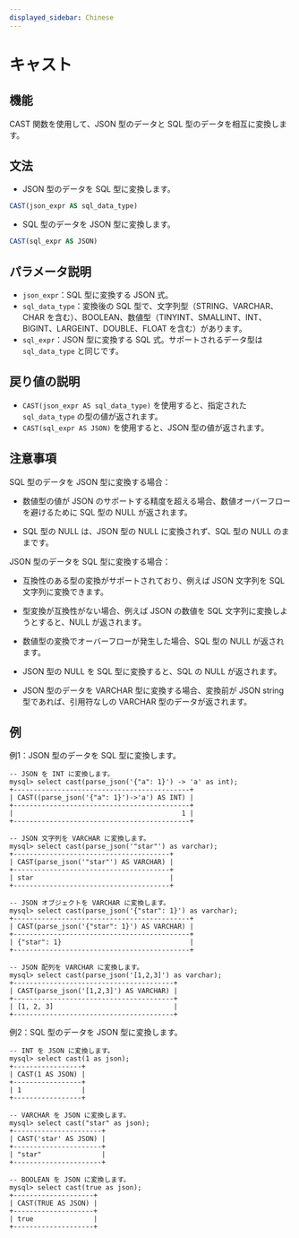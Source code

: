 ```yaml
---
displayed_sidebar: Chinese
---
```


# キャスト

## 機能

CAST 関数を使用して、JSON 型のデータと SQL 型のデータを相互に変換します。

## 文法

- JSON 型のデータを SQL 型に変換します。

```sql
CAST(json_expr AS sql_data_type)
```

- SQL 型のデータを JSON 型に変換します。

```sql
CAST(sql_expr AS JSON)
```

## パラメータ説明

- `json_expr`：SQL 型に変換する JSON 式。
- `sql_data_type`：変換後の SQL 型で、文字列型（STRING、VARCHAR、CHAR を含む）、BOOLEAN、数値型（TINYINT、SMALLINT、INT、BIGINT、LARGEINT、DOUBLE、FLOAT を含む）があります。
- `sql_expr`：JSON 型に変換する SQL 式。サポートされるデータ型は `sql_data_type` と同じです。

## 戻り値の説明

- `CAST(json_expr AS sql_data_type)` を使用すると、指定された `sql_data_type` の型の値が返されます。
- `CAST(sql_expr AS JSON)` を使用すると、JSON 型の値が返されます。

## 注意事項

SQL 型のデータを JSON 型に変換する場合：

- 数値型の値が JSON のサポートする精度を超える場合、数値オーバーフローを避けるために SQL 型の NULL が返されます。

- SQL 型の NULL は、JSON 型の NULL に変換されず、SQL 型の NULL のままです。

JSON 型のデータを SQL 型に変換する場合：

- 互換性のある型の変換がサポートされており、例えば JSON 文字列を SQL 文字列に変換できます。

- 型変換が互換性がない場合、例えば JSON の数値を SQL 文字列に変換しようとすると、NULL が返されます。

- 数値型の変換でオーバーフローが発生した場合、SQL 型の NULL が返されます。

- JSON 型の NULL を SQL 型に変換すると、SQL の NULL が返されます。

- JSON 型のデータを VARCHAR 型に変換する場合、変換前が JSON string 型であれば、引用符なしの VARCHAR 型のデータが返されます。

## 例

例1：JSON 型のデータを SQL 型に変換します。

```Plain Text
-- JSON を INT に変換します。
mysql> select cast(parse_json('{"a": 1}') -> 'a' as int);
+--------------------------------------------+
| CAST((parse_json('{"a": 1}')->'a') AS INT) |
+--------------------------------------------+
|                                          1 |
+--------------------------------------------+

-- JSON 文字列を VARCHAR に変換します。
mysql> select cast(parse_json('"star"') as varchar);
+---------------------------------------+
| CAST(parse_json('"star"') AS VARCHAR) |
+---------------------------------------+
| star                                  |
+---------------------------------------+

-- JSON オブジェクトを VARCHAR に変換します。
mysql> select cast(parse_json('{"star": 1}') as varchar);
+--------------------------------------------+
| CAST(parse_json('{"star": 1}') AS VARCHAR) |
+--------------------------------------------+
| {"star": 1}                                |
+--------------------------------------------+

-- JSON 配列を VARCHAR に変換します。
mysql> select cast(parse_json('[1,2,3]') as varchar);
+----------------------------------------+
| CAST(parse_json('[1,2,3]') AS VARCHAR) |
+----------------------------------------+
| [1, 2, 3]                              |
+----------------------------------------+
```

例2：SQL 型のデータを JSON 型に変換します。

```Plain Text
-- INT を JSON に変換します。
mysql> select cast(1 as json);
+-----------------+
| CAST(1 AS JSON) |
+-----------------+
| 1               |
+-----------------+

-- VARCHAR を JSON に変換します。
mysql> select cast("star" as json);
+----------------------+
| CAST('star' AS JSON) |
+----------------------+
| "star"               |
+----------------------+

-- BOOLEAN を JSON に変換します。
mysql> select cast(true as json);
+--------------------+
| CAST(TRUE AS JSON) |
+--------------------+
| true               |
+--------------------+
```
